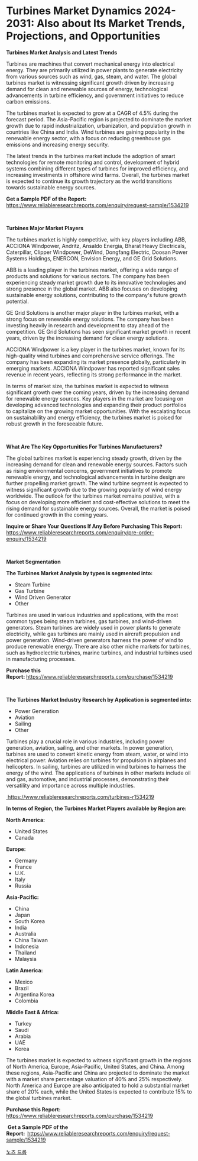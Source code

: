 <p><h1>Turbines Market Dynamics 2024-2031: Also about Its Market Trends, Projections, and Opportunities</h1></p><p><strong>Turbines Market Analysis and Latest Trends</strong></p>
<p><p>Turbines are machines that convert mechanical energy into electrical energy. They are primarily utilized in power plants to generate electricity from various sources such as wind, gas, steam, and water. The global turbines market is witnessing significant growth driven by increasing demand for clean and renewable sources of energy, technological advancements in turbine efficiency, and government initiatives to reduce carbon emissions.</p><p>The turbines market is expected to grow at a CAGR of 4.5% during the forecast period. The Asia-Pacific region is projected to dominate the market growth due to rapid industrialization, urbanization, and population growth in countries like China and India. Wind turbines are gaining popularity in the renewable energy sector, with a focus on reducing greenhouse gas emissions and increasing energy security.</p><p>The latest trends in the turbines market include the adoption of smart technologies for remote monitoring and control, development of hybrid systems combining different types of turbines for improved efficiency, and increasing investments in offshore wind farms. Overall, the turbines market is expected to continue its growth trajectory as the world transitions towards sustainable energy sources.</p></p>
<p><strong>Get a Sample PDF of the Report:&nbsp;</strong> <a href="https://www.reliableresearchreports.com/enquiry/request-sample/1534219">https://www.reliableresearchreports.com/enquiry/request-sample/1534219</a></p>
<p>&nbsp;</p>
<p><strong>Turbines Major Market Players</strong></p>
<p><p>The turbines market is highly competitive, with key players including ABB, ACCIONA Windpower, Andritz, Ansaldo Energia, Bharat Heavy Electricals, Caterpillar, Clipper Windpower, DeWind, Dongfang Electric, Doosan Power Systems Holdings, ENERCON, Envision Energy, and GE Grid Solutions.</p><p>ABB is a leading player in the turbines market, offering a wide range of products and solutions for various sectors. The company has been experiencing steady market growth due to its innovative technologies and strong presence in the global market. ABB also focuses on developing sustainable energy solutions, contributing to the company's future growth potential.</p><p>GE Grid Solutions is another major player in the turbines market, with a strong focus on renewable energy solutions. The company has been investing heavily in research and development to stay ahead of the competition. GE Grid Solutions has seen significant market growth in recent years, driven by the increasing demand for clean energy solutions.</p><p>ACCIONA Windpower is a key player in the turbines market, known for its high-quality wind turbines and comprehensive service offerings. The company has been expanding its market presence globally, particularly in emerging markets. ACCIONA Windpower has reported significant sales revenue in recent years, reflecting its strong performance in the market.</p><p>In terms of market size, the turbines market is expected to witness significant growth over the coming years, driven by the increasing demand for renewable energy sources. Key players in the market are focusing on developing advanced technologies and expanding their product portfolios to capitalize on the growing market opportunities. With the escalating focus on sustainability and energy efficiency, the turbines market is poised for robust growth in the foreseeable future.</p></p>
<p>&nbsp;</p>
<p><strong>What Are The Key Opportunities For Turbines Manufacturers?</strong></p>
<p><p>The global turbines market is experiencing steady growth, driven by the increasing demand for clean and renewable energy sources. Factors such as rising environmental concerns, government initiatives to promote renewable energy, and technological advancements in turbine design are further propelling market growth. The wind turbine segment is expected to witness significant growth due to the growing popularity of wind energy worldwide. The outlook for the turbines market remains positive, with a focus on developing more efficient and cost-effective solutions to meet the rising demand for sustainable energy sources. Overall, the market is poised for continued growth in the coming years.</p></p>
<p><strong>Inquire or Share Your Questions If Any Before Purchasing This Report:</strong> <a href="https://www.reliableresearchreports.com/enquiry/pre-order-enquiry/1534219">https://www.reliableresearchreports.com/enquiry/pre-order-enquiry/1534219</a></p>
<p>&nbsp;</p>
<p><strong>Market Segmentation</strong></p>
<p><strong>The Turbines Market Analysis by types is segmented into:</strong></p>
<p><ul><li>Steam Turbine</li><li>Gas Turbine</li><li>Wind Driven Generator</li><li>Other</li></ul></p>
<p><p>Turbines are used in various industries and applications, with the most common types being steam turbines, gas turbines, and wind-driven generators. Steam turbines are widely used in power plants to generate electricity, while gas turbines are mainly used in aircraft propulsion and power generation. Wind-driven generators harness the power of wind to produce renewable energy. There are also other niche markets for turbines, such as hydroelectric turbines, marine turbines, and industrial turbines used in manufacturing processes.</p></p>
<p><strong>Purchase this Report:&nbsp;</strong><a href="https://www.reliableresearchreports.com/purchase/1534219">https://www.reliableresearchreports.com/purchase/1534219</a></p>
<p>&nbsp;</p>
<p><strong>The Turbines Market Industry Research by Application is segmented into:</strong></p>
<p><ul><li>Power Generation</li><li>Aviation</li><li>Sailing</li><li>Other</li></ul></p>
<p><p>Turbines play a crucial role in various industries, including power generation, aviation, sailing, and other markets. In power generation, turbines are used to convert kinetic energy from steam, water, or wind into electrical power. Aviation relies on turbines for propulsion in airplanes and helicopters. In sailing, turbines are utilized in wind turbines to harness the energy of the wind. The applications of turbines in other markets include oil and gas, automotive, and industrial processes, demonstrating their versatility and importance across multiple industries.</p></p>
<p><a href="https://www.reliableresearchreports.com/turbines-r1534219">&nbsp;https://www.reliableresearchreports.com/turbines-r1534219</a></p>
<p><strong>In terms of Region, the Turbines Market Players available by Region are:</strong></p>
<p>
    <p> <strong> North America: </strong>
        <ul>
            <li>United States</li>
            <li>Canada</li>
        </ul>
        </p> 
    <p> <strong> Europe: </strong>
        <ul>
            <li>Germany</li>
            <li>France</li>
            <li>U.K.</li>
            <li>Italy</li>
            <li>Russia</li>
        </ul>
        </p> 
    <p> <strong> Asia-Pacific: </strong>
        <ul>
            <li>China</li>
            <li>Japan</li>
            <li>South Korea</li>
            <li>India</li>
            <li>Australia</li>
            <li>China Taiwan</li>
            <li>Indonesia</li>
            <li>Thailand</li>
            <li>Malaysia</li>
        </ul>
        </p> 
    <p> <strong> Latin America: </strong>
        <ul>
            <li>Mexico</li>
            <li>Brazil</li>
            <li>Argentina Korea</li>
            <li>Colombia</li>
        </ul>
        </p> 
    <p> <strong> Middle East & Africa: </strong>
        <ul>
            <li>Turkey</li>
            <li>Saudi</li>
            <li>Arabia</li>
            <li>UAE</li>
            <li>Korea</li>
        </ul>
    </p>
    </p>
<p><p>The turbines market is expected to witness significant growth in the regions of North America, Europe, Asia-Pacific, United States, and China. Among these regions, Asia-Pacific and China are projected to dominate the market with a market share percentage valuation of 40% and 25% respectively. North America and Europe are also anticipated to hold a substantial market share of 20% each, while the United States is expected to contribute 15% to the global turbines market.</p></p>
<p><strong>Purchase this Report: </strong><a href="https://www.reliableresearchreports.com/purchase/1534219">https://www.reliableresearchreports.com/purchase/1534219</a></p>
<p>&nbsp;<strong>Get a Sample PDF of the Report:&nbsp;&nbsp;</strong><a href="https://www.reliableresearchreports.com/enquiry/request-sample/1534219">https://www.reliableresearchreports.com/enquiry/request-sample/1534219</a></p>
<p><strong></strong></p>
<p><p><a href="https://github.com/darrellockm3ytan895656/Market-Research-Report-List-1/blob/main/320535026291.md">노즈 드롭</a></p></p>